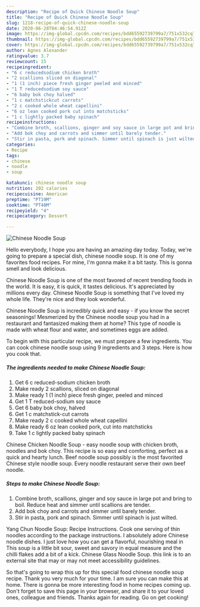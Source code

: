 ```yaml
---
description: "Recipe of Quick Chinese Noodle Soup"
title: "Recipe of Quick Chinese Noodle Soup"
slug: 1218-recipe-of-quick-chinese-noodle-soup
date: 2020-06-28T04:46:54.912Z
image: https://img-global.cpcdn.com/recipes/bdd65592739799a7/751x532cq70/chinese-noodle-soup-recipe-main-photo.jpg
thumbnail: https://img-global.cpcdn.com/recipes/bdd65592739799a7/751x532cq70/chinese-noodle-soup-recipe-main-photo.jpg
cover: https://img-global.cpcdn.com/recipes/bdd65592739799a7/751x532cq70/chinese-noodle-soup-recipe-main-photo.jpg
author: Agnes Alexander
ratingvalue: 3.7
reviewcount: 15
recipeingredient:
- "6 c reducedsodium chicken broth"
- "2 scallions sliced on diagonal"
- "1 (1 inch) piece fresh ginger peeled and minced"
- "1 T reducedsodium soy sauce"
- "6 baby bok choy halved"
- "1 c matchstickcut carrots"
- "2 c cooked whole wheat capellini"
- "6 oz lean cooked pork cut into matchsticks"
- "1 c lightly packed baby spinach"
recipeinstructions:
- "Combine broth, scallions, ginger and soy sauce in large pot and bring to boil. Reduce heat and simmer until scallions are tender."
- "Add bok choy and carrots and simmer until barely tender."
- "Stir in pasta, pork and spinach. Simmer until spinach is just wilted."
categories:
- Recipe
tags:
- chinese
- noodle
- soup

katakunci: chinese noodle soup 
nutrition: 202 calories
recipecuisine: American
preptime: "PT19M"
cooktime: "PT40M"
recipeyield: "4"
recipecategory: Dessert

---
```



![Chinese Noodle Soup](https://img-global.cpcdn.com/recipes/bdd65592739799a7/751x532cq70/chinese-noodle-soup-recipe-main-photo.jpg)

Hello everybody, I hope you are having an amazing day today. Today, we're going to prepare a special dish, chinese noodle soup. It is one of my favorites food recipes. For mine, I'm gonna make it a bit tasty. This is gonna smell and look delicious.

Chinese Noodle Soup is one of the most favored of recent trending foods in the world. It is easy, it is quick, it tastes delicious. It's appreciated by millions every day. Chinese Noodle Soup is something that I've loved my whole life. They're nice and they look wonderful.

Chinese Noodle Soup is incredibly quick and easy - if you know the secret seasonings! Mesmerized by the Chinese noodle soup you had in a restaurant and fantasized making them at home? This type of noodle is made with wheat flour and water, and sometimes eggs are added.


To begin with this particular recipe, we must prepare a few ingredients. You can cook chinese noodle soup using 9 ingredients and 3 steps. Here is how you cook that.

<!--inarticleads1-->

##### The ingredients needed to make Chinese Noodle Soup:

1. Get 6 c reduced-sodium chicken broth
1. Make ready 2 scallions, sliced on diagonal
1. Make ready 1 (1 inch) piece fresh ginger, peeled and minced
1. Get 1 T reduced-sodium soy sauce
1. Get 6 baby bok choy, halved
1. Get 1 c matchstick-cut carrots
1. Make ready 2 c cooked whole wheat capellini
1. Make ready 6 oz lean cooked pork, cut into matchsticks
1. Take 1 c lightly packed baby spinach


Chinese Chicken Noodle Soup - easy noodle soup with chicken broth, noodles and bok choy. This recipe is so easy and comforting, perfect as a quick and hearty lunch. Beef noodle soup possibly is the most favorited Chinese style noodle soup. Every noodle restaurant serve their own beef noodle. 

<!--inarticleads2-->

##### Steps to make Chinese Noodle Soup:

1. Combine broth, scallions, ginger and soy sauce in large pot and bring to boil. Reduce heat and simmer until scallions are tender.
1. Add bok choy and carrots and simmer until barely tender.
1. Stir in pasta, pork and spinach. Simmer until spinach is just wilted.


Yang Chun Noodle Soup: Recipe Instructions. Cook one serving of thin noodles according to the package instructions. I absolutely adore Chinese noodle dishes. I just love how you can get a flavorful, nourishing meal in This soup is a little bit sour, sweet and savory in equal measure and the chilli flakes add a bit of a kick. Chinese Glass Noodle Soup. this link is to an external site that may or may not meet accessibility guidelines. 

So that's going to wrap this up for this special food chinese noodle soup recipe. Thank you very much for your time. I am sure you can make this at home. There is gonna be more interesting food in home recipes coming up. Don't forget to save this page in your browser, and share it to your loved ones, colleague and friends. Thanks again for reading. Go on get cooking!
